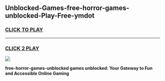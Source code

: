 
## Unblocked-Games-free-horror-games-unblocked-Play-Free-ymdot
<h3>
<a href="https://premium76.site?title=free-horror-games-unblocked&ref=19M">CLICK TO PLAY</a></h3>
<hr>

<h3>
<a href="https://premium76.site?title=free-horror-games-unblocked&ref=19M">CLICK 2 PLAY</a>
  
</h3>

<a href="https://premium76.site?title=free-horror-games-unblocked&ref=19M"><img src="https://clearcache.store/games.png"></a>


**free-horror-games-unblocked games unblocked: Your Gateway to Fun and Accessible Online Gaming**
